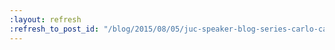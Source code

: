 ```yaml
---
:layout: refresh
:refresh_to_post_id: "/blog/2015/08/05/juc-speaker-blog-series-carlo-cadet-juc-u-s-west"
---
```

